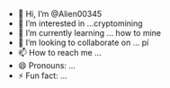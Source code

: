 - 👋 Hi, I’m @Alien00345
- 👀 I’m interested in ...cryptomining
- 🌱 I’m currently learning ... how to mine
- 💞️ I’m looking to collaborate on ... pí 
- 📫 How to reach me ...
- 😄 Pronouns: ...
- ⚡ Fun fact: ...

<!---
Alien00345/Alien00345 is a ✨ special ✨ repository because its `README.md` (this file) appears on your GitHub profile.
You can click the Preview link to take a look at your changes.
--->
